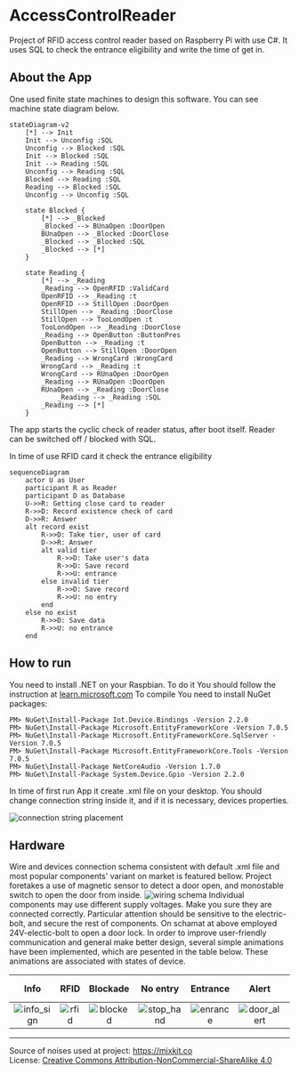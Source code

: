 
# AccessControlReader
Project of RFID access control reader based on Raspberry Pi with use C#. It uses SQL to check the entrance eligibility and write the time of get in.

## About the App
One used finite state machines to design this software. You can see machine state diagram below.
```mermaid
stateDiagram-v2
    [*] --> Init
    Init --> Unconfig :SQL
    Unconfig --> Blocked :SQL
    Init --> Blocked :SQL
    Init --> Reading :SQL
    Unconfig --> Reading :SQL
    Blocked --> Reading :SQL
    Reading --> Blocked :SQL
    Unconfig --> Unconfig :SQL

    state Blocked {
        [*] --> _Blocked
        _Blocked --> BUnaOpen :DoorOpen
        BUnaOpen --> _Blocked :DoorClose
        _Blocked --> _Blocked :SQL
        _Blocked --> [*]
    }

    state Reading {
        [*] --> _Reading
        _Reading --> OpenRFID :ValidCard
        OpenRFID --> _Reading :t
        OpenRFID --> StillOpen :DoorOpen
        StillOpen --> _Reading :DoorClose
        StillOpen --> TooLondOpen :t
        TooLondOpen --> _Reading :DoorClose
        _Reading --> OpenButton :ButtonPres
        OpenButton --> _Reading :t
        OpenButton --> StillOpen :DoorOpen
        _Reading --> WrongCard :WrongCard
        WrongCard --> _Reading :t
        WrongCard --> RUnaOpen :DoorOpen
        _Reading --> RUnaOpen :DoorOpen
        RUnaOpen --> _Reading :DoorClose
            _Reading --> _Reading :SQL
        _Reading --> [*]
    }
```
The app starts the cyclic check of reader status, after boot itself. Reader can be switched off / blocked with SQL.

In time of use RFID card it check the entrance eligibility
```mermaid
sequenceDiagram
    actor U as User
    participant R as Reader
    participant D as Database
    U->>R: Getting close card to reader
    R->>D: Record existence check of card
    D->>R: Answer
    alt record exist
        R->>D: Take tier, user of card
        D->>R: Answer
        alt valid tier
            R->>D: Take user's data
            R->>D: Save record
            R->>U: entrance
        else invalid tier
            R->>D: Save record
            R->>U: no entry
        end
    else no exist 
        R->>D: Save data
        R->>U: no entrance
    end
```
## How to run
You need to install .NET on your Raspbian. To do it You should follow the instruction at [learn.microsoft.com](https://learn.microsoft.com/en-us/dotnet/core/install/linux-scripted-manual)
To compile You need to install NuGet packages:
```
PM> NuGet\Install-Package Iot.Device.Bindings -Version 2.2.0
PM> NuGet\Install-Package Microsoft.EntityFrameworkCore -Version 7.0.5
PM> NuGet\Install-Package Microsoft.EntityFrameworkCore.SqlServer -Version 7.0.5
PM> NuGet\Install-Package Microsoft.EntityFrameworkCore.Tools -Version 7.0.5
PM> NuGet\Install-Package NetCoreAudio -Version 1.7.0
PM> NuGet\Install-Package System.Device.Gpio -Version 2.2.0
```

In time of first run App it create .xml file on your desktop. You should change connection string inside it, and if it is necessary, devices properties.

![connection string placement](https://onedrive.live.com/embed?resid=5B6E90429D9C8454%21343840&authkey=%21AP_X876Eg5EZ8uU&width=660&height=999999)


## Hardware
Wire and devices connection schema consistent with default .xml file and most popular components' variant on market is featured bellow.
Project foretakes a use of magnetic sensor to detect a door open, and monostable switch to open the door from inside.
![wiring schema](https://onedrive.live.com/embed?resid=5B6E90429D9C8454%21343799&authkey=%21ALK-FBKf9opecAE&width=2082&height=2391)
Individual components may use different supply voltages. Make you sure they are connected correctly. Particular attention should be sensitive to the electric-bolt, and secure the rest of components. On schamat at above employed 24V-electic-bolt to open a door lock.
In order to improve user-friendly communication and general make better design, several simple animations have been implemented, which are pesented in the table below. These animations are associated with states of device.

| Info | RFID | Blockade | No entry | Entrance | Alert | Exclamation mark |
|:---: |:---:| :---:| :---: |:---:| :---:| :---:|
| ![info_sign](https://github.com/ArBom/AccessControlReader/assets/59375967/a9065941-8261-4289-b6f9-516f8704bd09) | ![rfid](https://github.com/ArBom/AccessControlReader/assets/59375967/791d2716-9ad5-41a9-ae4e-bccd1b28d67c) | ![blocked](https://github.com/ArBom/AccessControlReader/assets/59375967/9ca2869a-3e8c-4a7e-8d6b-1722ef67b2e7) | ![stop_hand](https://github.com/ArBom/AccessControlReader/assets/59375967/458e315c-10df-4fc5-b0ee-364727d3c6e1) | ![enrance](https://github.com/ArBom/AccessControlReader/assets/59375967/b5727bbf-9f2d-4cf3-b5d5-fa3c8d2abb0c) | ![door_alert](https://github.com/ArBom/AccessControlReader/assets/59375967/43e8edf8-0390-42a7-81ca-018ab2cdbee1) | ![exclamation_mark](https://github.com/ArBom/AccessControlReader/assets/59375967/337e21ca-bc68-421d-b281-941d4003ac6e) |

---
Source of noises used at project: https://mixkit.co <br>
License: [Creative Commons Attribution-NonCommercial-ShareAlike 4.0](https://creativecommons.org/licenses/by-nc-sa/4.0/legalcode)
